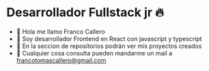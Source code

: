 <h1>Desarrollador Fullstack jr 🔥</h1>

- 👋 Hola me llamo Franco Callero
- 👀 Soy desarrollador Frontend en React con javascript y typescript
- 🌱 En la seccion de repositorios podrán ver mis proyectos creados
- 📩 Cualquier cosa consulta pueden mandarme un mail a francotomascallero@gmail.com
